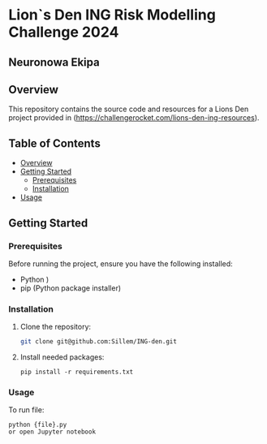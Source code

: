 # Lion`s Den ING Risk Modelling Challenge 2024
## Neuronowa Ekipa

## Overview

This repository contains the source code and resources for a Lions Den project provided in (https://challengerocket.com/lions-den-ing-resources).

## Table of Contents

- [Overview](#overview)
- [Getting Started](#getting-started)
  - [Prerequisites](#prerequisites)
  - [Installation](#installation)
- [Usage](#usage)

## Getting Started

### Prerequisites

Before running the project, ensure you have the following installed:

- Python )
- pip (Python package installer)

### Installation

1. Clone the repository:

   ```sh
   git clone git@github.com:Sillem/ING-den.git
   
2. Install needed packages:
   
   ```
   pip install -r requirements.txt

### Usage

To run file:

   ```
   python {file}.py
   or open Jupyter notebook
